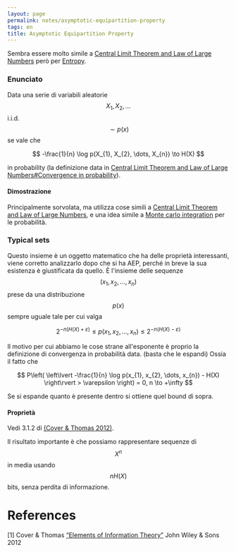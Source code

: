 ```yaml
---
layout: page
permalink: notes/asymptotic-equipartition-property
tags: en
title: Asymptotic Equipartition Property
---
```


Sembra essere molto simile a [Central Limit Theorem and Law of Large Numbers](/notes/central-limit-theorem-and-law-of-large-numbers) però per [Entropy](/notes/entropy).

### Enunciato
Data una serie di variabili aleatorie $$X_{1}, X_{2}, \dots$$ i.i.d. $$\sim p(x)$$ se vale che

$$
-\frac{1}{n} \log p(X_{1}, X_{2}, \dots, X_{n}) \to H(X)
$$

in probability (la definizione data in [Central Limit Theorem and Law of Large Numbers#Convergence in probability](/notes/central-limit-theorem-and-law-of-large-numbers#convergence-in-probability)).

#### Dimostrazione
Principalmente sorvolata, ma utilizza cose simili a [Central Limit Theorem and Law of Large Numbers](/notes/central-limit-theorem-and-law-of-large-numbers), e una idea simile a [Monte carlo integration](/notes/monte-carlo-integration) per le probabilità.

### Typical sets
Questo insieme è un oggetto matematico che ha delle proprietà interessanti, viene corretto analizzarlo dopo che si ha AEP, perché in breve la sua esistenza è giustificata da quello.
È l'insieme delle sequenze $$(x_{1}, x_{2}, \dots , x_{n})$$ prese da una distribuzione $$p(x)$$ sempre uguale tale per cui valga

$$
2^{-n(H(X) + \varepsilon)} \leq p(x_{1}, x_{2}, \dots, x_{n}) \leq 2^{-n(H(X) - \varepsilon)}
$$

Il motivo per cui abbiamo le cose strane all'esponente è proprio la definizione di convergenza in probabilità data. (basta che le espandi)
Ossia il fatto che

$$
P\left( \left\lvert  -\frac{1}{n} \log p(x_{1}, x_{2}, \dots, x_{n}) - H(X)  \right\rvert  > \varepsilon \right) = 0, n \to +\infty
$$

Se si espande quanto è presente dentro si ottiene quel bound di sopra.
#### Proprietà
Vedi 3.1.2 di [(Cover & Thomas 2012)](https://onlinelibrary.wiley.com/doi/book/10.1002/047174882X).

Il risultato importante è che possiamo rappresentare sequenze di $$X^{n}$$ in media usando $$nH(X)$$ bits, senza perdita di informazione.




# References

[1] Cover & Thomas [“Elements of Information Theory”](https://onlinelibrary.wiley.com/doi/book/10.1002/047174882X) John Wiley \& Sons 2012